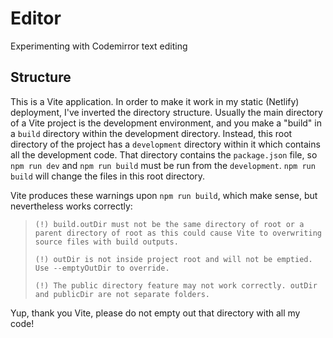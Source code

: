 # Editor

Experimenting with Codemirror text editing

## Structure

This is a Vite application. In order to make it work in my static (Netlify) deployment, I've inverted the directory structure. Usually the main directory of a Vite project is the development environment, and you make a "build" in a `build` directory within the development directory. Instead, this root directory of the project has a `development` directory within it which contains all the development code. That directory contains the `package.json` file, so `npm run dev` and `npm run build` must be run from the `development`. `npm run build` will change the files in this root directory.

Vite produces these warnings upon `npm run build`, which make sense, but nevertheless works correctly:

> `(!) build.outDir must not be the same directory of root or a parent directory of root as this could cause Vite to overwriting source files with build outputs.`
>
> `(!) outDir is not inside project root and will not be emptied.
Use --emptyOutDir to override.`
>
> `(!) The public directory feature may not work correctly. outDir and publicDir are not separate folders.`

Yup, thank you Vite, please do not empty out that directory with all my code!
